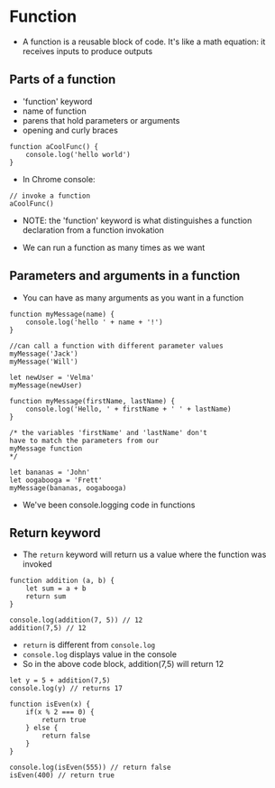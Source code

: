 # Function

- A function is a reusable block of code. It's like a math equation: it receives inputs to produce outputs

## Parts of a function

* 'function' keyword
* name of function
* parens that hold parameters or arguments
* opening and curly braces

```
function aCoolFunc() {
    console.log('hello world')
}
```

- In Chrome console: 

```
// invoke a function
aCoolFunc()
```

- NOTE: the 'function' keyword is what 
distinguishes a function declaration from 
a function invokation

- We can run a function as many times as we want

## Parameters and arguments in a function

* You can have as many arguments as you want in a function

```
function myMessage(name) {
    console.log('hello ' + name + '!')
}

//can call a function with different parameter values
myMessage('Jack')
myMessage('Will')

let newUser = 'Velma'
myMessage(newUser)
```

```
function myMessage(firstName, lastName) {
    console.log('Hello, ' + firstName + ' ' + lastName)
}

/* the variables 'firstName' and 'lastName' don't
have to match the parameters from our 
myMessage function
*/

let bananas = 'John'
let oogabooga = 'Frett'
myMessage(bananas, oogabooga)
```

- We've been console.logging code in functions

## Return keyword
* The `return` keyword will return us a value where
the function was invoked

```
function addition (a, b) {
    let sum = a + b
    return sum
}

console.log(addition(7, 5)) // 12
addition(7,5) // 12
```

* `return` is different from `console.log`
* `console.log` displays value in the console
* So in the above code block, addition(7,5) will return 12

```
let y = 5 + addition(7,5)
console.log(y) // returns 17
```

```
function isEven(x) {
    if(x % 2 === 0) {
        return true
    } else {
        return false
    }
}

console.log(isEven(555)) // return false
isEven(400) // return true
```